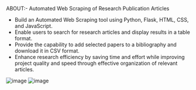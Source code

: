 ABOUT:-
Automated Web Scraping of Research Publication Articles
- Build an Automated Web Scraping tool using Python, Flask, HTML, CSS, and JavaScript.
- Enable users to search for research articles and display results in a table format.
- Provide the capability to add selected papers to a bibliography and download it in CSV format.
- Enhance research efficiency by saving time and effort while improving project quality and speed through effective organization of relevant articles.

![image](https://github.com/adarshm55/GROUP-28_MP/assets/87515095/0eca3fbf-8bb3-4e88-bb5a-195ee95f5200)
![image](https://github.com/adarshm55/GROUP-28_MP/assets/87515095/f1c2687d-3983-4348-8681-3bd043c32b43)


